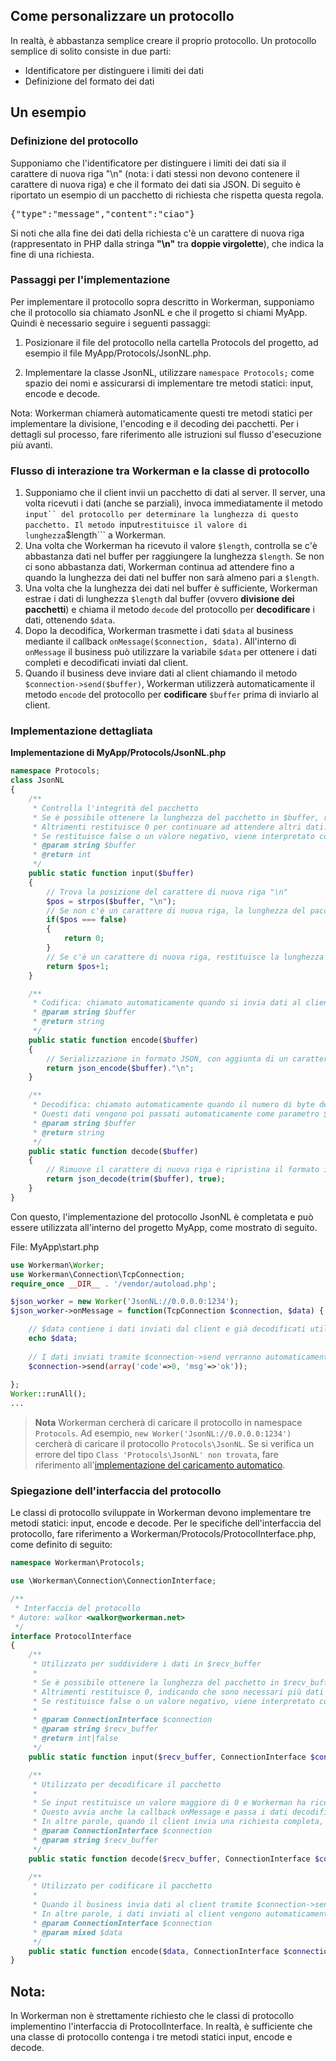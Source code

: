 ## Come personalizzare un protocollo

In realtà, è abbastanza semplice creare il proprio protocollo. Un protocollo semplice di solito consiste in due parti:
 * Identificatore per distinguere i limiti dei dati
 * Definizione del formato dei dati

## Un esempio

### Definizione del protocollo
Supponiamo che l'identificatore per distinguere i limiti dei dati sia il carattere di nuova riga "\n" (nota: i dati stessi non devono contenere il carattere di nuova riga) e che il formato dei dati sia JSON. Di seguito è riportato un esempio di un pacchetto di richiesta che rispetta questa regola.

<pre>
{"type":"message","content":"ciao"}
</pre>

Si noti che alla fine dei dati della richiesta c'è un carattere di nuova riga (rappresentato in PHP dalla stringa **"\n"** tra **doppie virgolette**), che indica la fine di una richiesta.

### Passaggi per l'implementazione
Per implementare il protocollo sopra descritto in Workerman, supponiamo che il protocollo sia chiamato JsonNL e che il progetto si chiami MyApp. Quindi è necessario seguire i seguenti passaggi:

1. Posizionare il file del protocollo nella cartella Protocols del progetto, ad esempio il file MyApp/Protocols/JsonNL.php.

2. Implementare la classe JsonNL, utilizzare ```namespace Protocols;``` come spazio dei nomi e assicurarsi di implementare tre metodi statici: input, encode e decode.

Nota: Workerman chiamerà automaticamente questi tre metodi statici per implementare la divisione, l'encoding e il decoding dei pacchetti. Per i dettagli sul processo, fare riferimento alle istruzioni sul flusso d'esecuzione più avanti.

### Flusso di interazione tra Workerman e la classe di protocollo
1. Supponiamo che il client invii un pacchetto di dati al server. Il server, una volta ricevuti i dati (anche se parziali), invoca immediatamente il metodo ```input`` del protocollo per determinare la lunghezza di questo pacchetto. Il metodo ```input``` restituisce il valore di lunghezza ```$length``` a Workerman.
2. Una volta che Workerman ha ricevuto il valore ```$length```, controlla se c'è abbastanza dati nel buffer per raggiungere la lunghezza ```$length```. Se non ci sono abbastanza dati, Workerman continua ad attendere fino a quando la lunghezza dei dati nel buffer non sarà almeno pari a ```$length```.
3. Una volta che la lunghezza dei dati nel buffer è sufficiente, Workerman estrae i dati di lunghezza ```$length``` dal buffer (ovvero **divisione dei pacchetti**) e chiama il metodo ```decode``` del protocollo per **decodificare** i dati, ottenendo ```$data```.
4. Dopo la decodifica, Workerman trasmette i dati ```$data``` al business mediante il callback ```onMessage($connection, $data)```. All'interno di ```onMessage``` il business può utilizzare la variabile ```$data``` per ottenere i dati completi e decodificati inviati dal client.
5. Quando il business deve inviare dati al client chiamando il metodo ```$connection->send($buffer)```, Workerman utilizzerà automaticamente il metodo ```encode``` del protocollo per **codificare** ```$buffer``` prima di inviarlo al client.

### Implementazione dettagliata

**Implementazione di MyApp/Protocols/JsonNL.php**

```php
namespace Protocols;
class JsonNL
{
    /**
     * Controlla l'integrità del pacchetto
     * Se è possibile ottenere la lunghezza del pacchetto in $buffer, restituisce la lunghezza dell'intero pacchetto.
     * Altrimenti restituisce 0 per continuare ad attendere altri dati.
     * Se restituisce false o un valore negativo, viene interpretato come richiesta errata e la connessione viene interrotta.
     * @param string $buffer
     * @return int
     */
    public static function input($buffer)
    {
        // Trova la posizione del carattere di nuova riga "\n"
        $pos = strpos($buffer, "\n");
        // Se non c'è un carattere di nuova riga, la lunghezza del pacchetto non è nota, pertanto restituisce 0 per continuare ad attendere altri dati
        if($pos === false)
        {
            return 0;
        }
        // Se c'è un carattere di nuova riga, restituisce la lunghezza attuale del pacchetto (incluso il carattere di nuova riga)
        return $pos+1;
    }

    /**
     * Codifica: chiamato automaticamente quando si invia dati al client
     * @param string $buffer
     * @return string
     */
    public static function encode($buffer)
    {
        // Serializzazione in formato JSON, con aggiunta di un carattere di nuova riga come segnalazione di fine richiesta
        return json_encode($buffer)."\n";
    }

    /**
     * Decodifica: chiamato automaticamente quando il numero di byte dei dati ricevuti è pari al valore restituito da input (ovvero, un valore maggiore di 0)
     * Questi dati vengono poi passati automaticamente come parametro $data alla funzione di callback onMessage
     * @param string $buffer
     * @return string
     */
    public static function decode($buffer)
    {
        // Rimuove il carattere di nuova riga e ripristina il formato in array
        return json_decode(trim($buffer), true);
    }
}
```

Con questo, l'implementazione del protocollo JsonNL è completata e può essere utilizzata all'interno del progetto MyApp, come mostrato di seguito.

File: MyApp\start.php

```php
use Workerman\Worker;
use Workerman\Connection\TcpConnection;
require_once __DIR__ . '/vendor/autoload.php';

$json_worker = new Worker('JsonNL://0.0.0.0:1234');
$json_worker->onMessage = function(TcpConnection $connection, $data) {

    // $data contiene i dati inviati dal client e già decodificati utilizzando JsonNL::decode
    echo $data;
    
    // I dati inviati tramite $connection->send verranno automaticamente codificati utilizzando il metodo JsonNL::encode prima di essere inviati al client
    $connection->send(array('code'=>0, 'msg'=>'ok'));
    
};
Worker::runAll();
...
```

> **Nota**
> Workerman cercherà di caricare il protocollo in namespace `Protocols`. Ad esempio, `new Worker('JsonNL://0.0.0.0:1234')` cercherà di caricare il protocollo `Protocols\JsonNL`.
> Se si verifica un errore del tipo `Class 'Protocols\JsonNL' non trovata`, fare riferimento all'[implementazione del caricamento automatico](../faq/autoload.md).

### Spiegazione dell'interfaccia del protocollo
Le classi di protocollo sviluppate in Workerman devono implementare tre metodi statici: input, encode e decode. Per le specifiche dell'interfaccia del protocollo, fare riferimento a Workerman/Protocols/ProtocolInterface.php, come definito di seguito:

```php
namespace Workerman\Protocols;

use \Workerman\Connection\ConnectionInterface;

/**
 * Interfaccia del protocollo
* Autore: walkor <walkor@workerman.net>
 */
interface ProtocolInterface
{
    /**
     * Utilizzato per suddividere i dati in $recv_buffer
     *
     * Se è possibile ottenere la lunghezza del pacchetto in $recv_buffer, restituisce la lunghezza dell'intero pacchetto.
     * Altrimenti restituisce 0, indicando che sono necessari più dati per ottenere la lunghezza corrente del pacchetto.
     * Se restituisce false o un valore negativo, viene interpretato come richiesta errata e la connessione viene interrotta.
     *
     * @param ConnectionInterface $connection
     * @param string $recv_buffer
     * @return int|false
     */
    public static function input($recv_buffer, ConnectionInterface $connection);

    /**
     * Utilizzato per decodificare il pacchetto
     *
     * Se input restituisce un valore maggiore di 0 e Workerman ha ricevuto abbastanza dati, viene chiamato automaticamente decode.
     * Questo avvia anche la callback onMessage e passa i dati decodificati come secondo parametro al callback.
     * In altre parole, quando il client invia una richiesta completa, viene chiamato automaticamente decode per decodificare i dati, senza la necessità di una chiamata manuale all'interno del codice del business.
     * @param ConnectionInterface $connection
     * @param string $recv_buffer
     */
    public static function decode($recv_buffer, ConnectionInterface $connection);

    /**
     * Utilizzato per codificare il pacchetto
     *
     * Quando il business invia dati al client tramite $connection->send($data), i dati vengono automaticamente codificati utilizzando encode, creando un formato di dati conforme al protocollo, prima di essere inviati al client
     * In altre parole, i dati inviati al client vengono automaticamente codificati con encode, senza la necessità di una chiamata manuale nel codice del business.
     * @param ConnectionInterface $connection
     * @param mixed $data
     */
    public static function encode($data, ConnectionInterface $connection);
}
```

## Nota:
In Workerman non è strettamente richiesto che le classi di protocollo implementino l'interfaccia di ProtocolInterface. In realtà, è sufficiente che una classe di protocollo contenga i tre metodi statici input, encode e decode.
